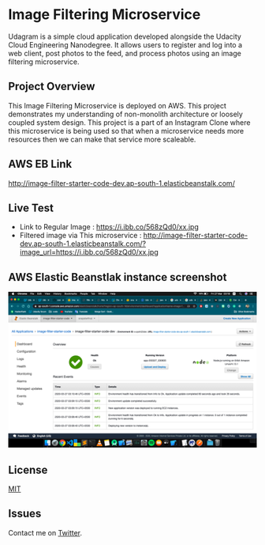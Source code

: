 # Image Filtering Microservice

Udagram is a simple cloud application developed alongside the Udacity Cloud Engineering Nanodegree. It allows users to register and log into a web client, post photos to the feed, and process photos using an image filtering microservice.


## Project Overview

This Image Filtering Microservice is deployed on AWS. This project demonstrates my understanding of non-monolith architecture or loosely coupled system design. This project is a part of an Instagram Clone where this microservice is being used so that when a microservice needs more resources then we can make that service more scaleable.


## AWS EB Link
http://image-filter-starter-code-dev.ap-south-1.elasticbeanstalk.com/

## Live Test
* Link to Regular Image : https://i.ibb.co/568zQd0/xx.jpg
* Filtered image via This microservice : http://image-filter-starter-code-dev.ap-south-1.elasticbeanstalk.com/?image_url=https://i.ibb.co/568zQd0/xx.jpg

## AWS Elastic Beanstlak instance screenshot
![](deployment_screenshots/ss.png)


## License
[MIT](https://choosealicense.com/licenses/mit/)

## Issues
Contact me on [Twitter](https://twitter.com/harshsahu97).
